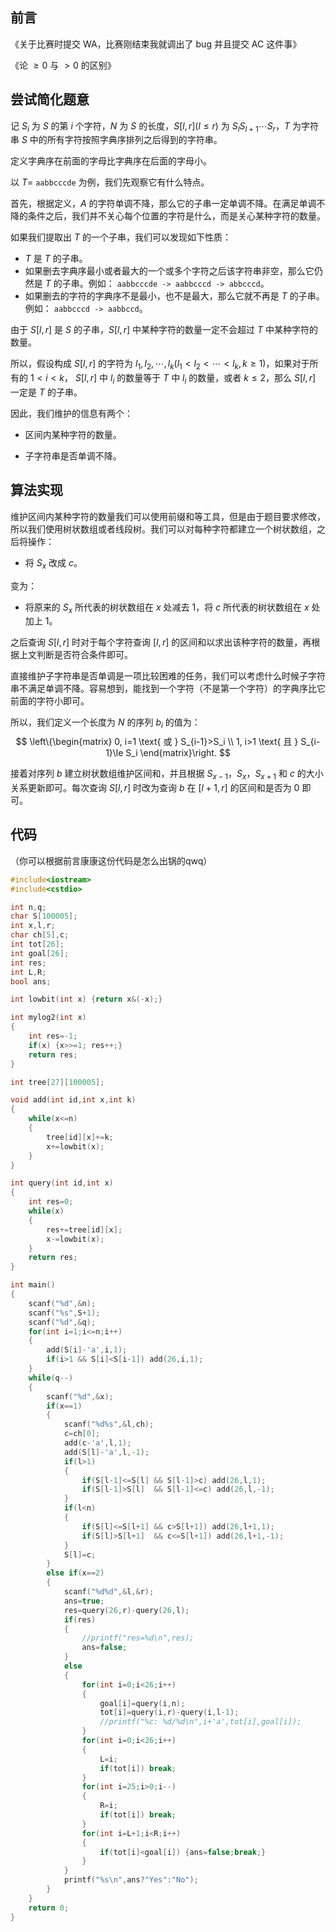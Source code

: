 ## 前言

《关于比赛时提交 WA，比赛刚结束我就调出了 bug 并且提交 AC 这件事》

《论 $\ge0$ 与 $>0$ 的区别》

## 尝试简化题意

记 $S_i$ 为 $S$ 的第 $i$ 个字符，$N$ 为 $S$ 的长度，$S[l,r](l \le r)$ 为 $S_lS_{l+1}\cdots S_r$，$T$ 为字符串 $S$ 中的所有字符按照字典序排列之后得到的字符串。

定义字典序在前面的字母比字典序在后面的字母小。

以 $T=$ `aabbcccde` 为例，我们先观察它有什么特点。

首先，根据定义，$A$ 的字符单调不降，那么它的子串一定单调不降。在满足单调不降的条件之后，我们并不关心每个位置的字符是什么，而是关心某种字符的数量。

如果我们提取出 $T$ 的一个子串，我们可以发现如下性质：

- $T$ 是 $T$ 的子串。
- 如果删去字典序最小或者最大的一个或多个字符之后该字符串非空，那么它仍然是 $T$ 的子串。例如： `aabbcccde -> aabbcccd -> abbcccd`。
- 如果删去的字符的字典序不是最小，也不是最大，那么它就不再是 $T$ 的子串。例如： `aabbcccd -> aabbccd`。

由于 $S[l,r]$ 是 $S$ 的子串，$S[l,r]$ 中某种字符的数量一定不会超过 $T$ 中某种字符的数量。

所以，假设构成 $S[l,r]$ 的字符为 $l_1,l_2,\cdots,l_k(l_1<l_2<\cdots <l_k, k \ge 1)$，如果对于所有的 $1 < i < k$， $S[l,r]$ 中 $l_i$ 的数量等于 $T$ 中 $l_i$ 的数量，或者 $k \le 2$，那么 $S[l,r]$ 一定是 $T$ 的子串。

因此，我们维护的信息有两个：

- 区间内某种字符的数量。

- 子字符串是否单调不降。

## 算法实现

维护区间内某种字符的数量我们可以使用前缀和等工具，但是由于题目要求修改，所以我们使用树状数组或者线段树。我们可以对每种字符都建立一个树状数组，之后将操作：

- 将 $S_x$ 改成 $c$。

变为：

- 将原来的 $S_x$ 所代表的树状数组在 $x$ 处减去 $1$，将 $c$ 所代表的树状数组在 $x$ 处加上 $1$。

之后查询 $S[l,r]$ 时对于每个字符查询 $[l,r]$ 的区间和以求出该种字符的数量，再根据上文判断是否符合条件即可。

直接维护子字符串是否单调是一项比较困难的任务，我们可以考虑什么时候子字符串不满足单调不降。容易想到，能找到一个字符（不是第一个字符）的字典序比它前面的字符小即可。

所以，我们定义一个长度为 $N$ 的序列 $b_i$ 的值为：
$$
\left\{\begin{matrix}
0, i=1 \text{ 或 } S_{i-1}>S_i
\\
1, i>1 \text{ 且 } S_{i-1}\le S_i
\end{matrix}\right.
$$

接着对序列 $b$ 建立树状数组维护区间和，并且根据 $S_{x-1}$，$S_x$，$S_{x+1}$ 和 $c$ 的大小关系更新即可。每次查询 $S[l,r]$ 时改为查询 $b$ 在 $[l+1,r]$ 的区间和是否为 $0$ 即可。

## 代码

（你可以根据前言康康这份代码是怎么出锅的qwq）

```cpp
#include<iostream>
#include<cstdio>

int n,q;
char S[100005];
int x,l,r;
char ch[5],c;
int tot[26];
int goal[26];
int res;
int L,R;
bool ans;

int lowbit(int x) {return x&(-x);}

int mylog2(int x)
{
	int res=-1;
	if(x) {x>>=1; res++;}
	return res;
}

int tree[27][100005];

void add(int id,int x,int k)
{
	while(x<=n)
	{
		tree[id][x]+=k;
		x+=lowbit(x);
	}
}

int query(int id,int x)
{
	int res=0;
	while(x)
	{
		res+=tree[id][x];
		x-=lowbit(x);
	}
	return res;
}

int main()
{
	scanf("%d",&n);
	scanf("%s",S+1);
	scanf("%d",&q);
	for(int i=1;i<=n;i++)
	{
		add(S[i]-'a',i,1);
		if(i>1 && S[i]<S[i-1]) add(26,i,1);
	}
	while(q--)
	{
		scanf("%d",&x);
		if(x==1)
		{
			scanf("%d%s",&l,ch);
			c=ch[0];
			add(c-'a',l,1);
			add(S[l]-'a',l,-1);
			if(l>1)
			{
				if(S[l-1]<=S[l] && S[l-1]>c) add(26,l,1);
				if(S[l-1]>S[l]  && S[l-1]<=c) add(26,l,-1);
			}
			if(l<n)
			{
				if(S[l]<=S[l+1] && c>S[l+1]) add(26,l+1,1);
				if(S[l]>S[l+1]  && c<=S[l+1]) add(26,l+1,-1);
			}
			S[l]=c;
		}
		else if(x==2)
		{
			scanf("%d%d",&l,&r);
			ans=true;
			res=query(26,r)-query(26,l);
			if(res)
			{
				//printf("res=%d\n",res);
				ans=false;
			}
			else
			{
				for(int i=0;i<26;i++)
				{
					goal[i]=query(i,n);
					tot[i]=query(i,r)-query(i,l-1);
					//printf("%c: %d/%d\n",i+'a',tot[i],goal[i]);
				}
				for(int i=0;i<26;i++)
				{
					L=i;
					if(tot[i]) break;
				}
				for(int i=25;i>0;i--)
				{
					R=i;
					if(tot[i]) break;
				}
				for(int i=L+1;i<R;i++)
				{	
					if(tot[i]<goal[i]) {ans=false;break;}
				}
			}
			printf("%s\n",ans?"Yes":"No");
		}
	}
    return 0;
}
```